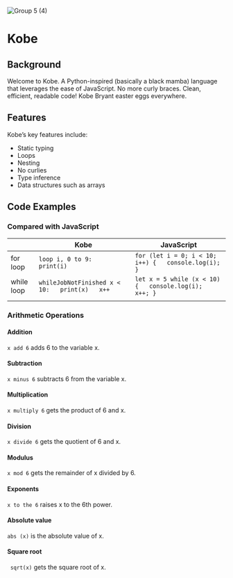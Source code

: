 ![Group 5 (4)](https://user-images.githubusercontent.com/29997042/151920418-970b4f51-f57f-4fe5-862d-92fab421213f.png)
# Kobe #
## Background ##
Welcome to Kobe. A Python-inspired (basically a black mamba) language that leverages the ease of JavaScript. No more curly braces. Clean, efficient, readable code!
Kobe Bryant easter eggs everywhere.
## Features ##
Kobe’s key features include:
- Static typing 
- Loops
- Nesting
- No curlies
- Type inference 
- Data structures such as arrays

## Code Examples ##
### Compared with JavaScript ###
|            	| Kobe                                                 	| JavaScript                                                     	|
|------------	|------------------------------------------------------	|----------------------------------------------------------------	|
| for loop   	| ``` loop i, 0 to 9:   print(i) ```                   	| ``` for (let i = 0; i < 10; i++) {   console.log(i); } ```     	|
| while loop 	| ``` whileJobNotFinished x < 10:   print(x)   x++ ``` 	| ``` let x = 5 while (x < 10) {   console.log(i);   x++; }  ``` 	|
|            	|                                                      	|                                                                	|
### Arithmetic Operations ###
#### Addition ####
``` x add 6 ``` adds 6 to the variable x.
#### Subtraction ####
``` x minus 6 ``` subtracts 6 from the variable x.
#### Multiplication #### 
``` x multiply 6 ``` gets the product of 6 and x.
#### Division #### 
``` x divide 6 ``` gets the quotient of 6 and x.
#### Modulus #### 
``` x mod 6 ``` gets the remainder of x divided by 6.
#### Exponents #### 
``` x to the 6 ``` raises x to the 6th power.
#### Absolute value #### 
``` abs (x) ``` is the absolute value of x.
#### Square root #### 
``` sqrt(x)``` gets the square root of x.
